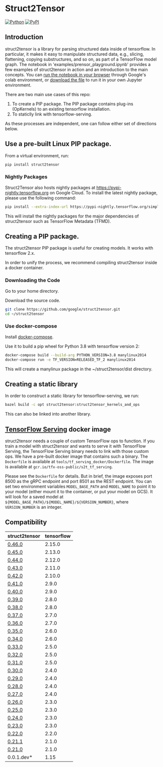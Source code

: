 # Struct2Tensor

[![Python](https://img.shields.io/badge/python%7C3.9-blue)](https://github.com/google/struct2tensor)
[![PyPI](https://badge.fury.io/py/struct2tensor.svg)](https://badge.fury.io/py/struct2tensor)

<!--*
freshness: { owner: 'iindyk' reviewed: '2024-04-22' }
*-->

## Introduction
struct2tensor is a library for parsing structured data inside of tensorflow.
In particular, it makes it easy to manipulate structured data, e.g., slicing,
flattening, copying substructures, and so on, as part of a TensorFlow model
graph. The notebook in 'examples/prensor_playground.ipynb' provides a few
examples of struct2tensor in action and an introduction to the main
concepts. You can
[run the notebook in your browser](https://colab.research.google.com/github/google/struct2tensor/blob/master/examples/prensor_playground.ipynb)
through Google's colab environment, or [download the
file](https://github.com/google/struct2tensor/tree/master/g3doc/examples/prensor_playground.ipynb) to run it in your own Jupyter
environment.


There are two main use cases of this repo:

1.  To create a PIP package. The PIP package contains plug-ins (OpKernels) to an
    existing tensorflow installation.
2.  To staticlly link with tensorflow-serving.

As these processes are independent, one can follow either set of directions
below.

## Use a pre-built Linux PIP package.


From a virtual environment, run:

```bash
pip install struct2tensor
```
### Nightly Packages

Struct2Tensor also hosts nightly packages at https://pypi-nightly.tensorflow.org
on Google Cloud. To install the latest nightly package, please use the following
command:

```bash
pip install --extra-index-url https://pypi-nightly.tensorflow.org/simple struct2tensor
```

This will install the nightly packages for the major dependencies of
struct2tensor such as TensorFlow Metadata (TFMD).

## Creating a PIP package.

The struct2tensor PIP package is useful for creating models.
It works with tensorflow 2.x.

In order to unify the process, we recommend compiling struct2tensor inside
a docker container.


### Downloading the Code

Go to your home directory.

Download the source code.

```bash
git clone https://github.com/google/struct2tensor.git
cd ~/struct2tensor
```

### Use docker-compose
Install [docker-compose](https://docs.docker.com/compose/).

Use it to build a pip wheel for Python 3.8 with tensorflow version 2:

```bash
docker-compose build --build-arg PYTHON_VERSION=3.8 manylinux2014
docker-compose run -e TF_VERSION=RELEASED_TF_2 manylinux2014
```

This will create a manylinux package in the ~/struct2tensor/dist directory.


## Creating a static library

In order to construct a static library for tensorflow-serving, we run:

```bash
bazel build -c opt struct2tensor:struct2tensor_kernels_and_ops
```

This can also be linked into another library.

## [TensorFlow Serving](https://github.com/tensorflow/serving) docker image

struct2tensor needs a couple of custom TensorFlow ops to function. If you train
a model with struct2tensor and wants to serve it with TensorFlow Serving, the
TensorFlow Serving binary needs to link with those custom ops. We have a
pre-built docker image that contains such a binary. The `Dockerfile` is
available at `tools/tf_serving_docker/Dockerfile`. The image is available at
`gcr.io/tfx-oss-public/s2t_tf_serving`.

Please see the `Dockerfile` for details. But in brief, the image exposes port
8500 as the gRPC endpoint and port 8501 as the REST endpoint. You can set
two environment variables `MODEL_BASE_PATH` and `MODEL_NAME` to point it to
your model (either mount it to the container, or put your model on GCS).
It will look for a saved model at
`${MODEL_BASE_PATH}/${MODEL_NAME}/${VERSION_NUMBER}`, where `VERSION_NUMBER`
is an integer.


## Compatibility

struct2tensor                                                          | tensorflow
---------------------------------------------------------------------- | ----------
[0.46.0](https://github.com/google/struct2tensor/releases/tag/v0.46.0) | 2.15.0
[0.45.0](https://github.com/google/struct2tensor/releases/tag/v0.45.0) | 2.13.0
[0.44.0](https://github.com/google/struct2tensor/releases/tag/v0.44.0) | 2.12.0
[0.43.0](https://github.com/google/struct2tensor/releases/tag/v0.43.0) | 2.11.0
[0.42.0](https://github.com/google/struct2tensor/releases/tag/v0.42.0) | 2.10.0
[0.41.0](https://github.com/google/struct2tensor/releases/tag/v0.41.0) | 2.9.0
[0.40.0](https://github.com/google/struct2tensor/releases/tag/v0.40.0) | 2.9.0
[0.39.0](https://github.com/google/struct2tensor/releases/tag/v0.39.0) | 2.8.0
[0.38.0](https://github.com/google/struct2tensor/releases/tag/v0.38.0) | 2.8.0
[0.37.0](https://github.com/google/struct2tensor/releases/tag/v0.37.0) | 2.7.0
[0.36.0](https://github.com/google/struct2tensor/releases/tag/v0.36.0) | 2.7.0
[0.35.0](https://github.com/google/struct2tensor/releases/tag/v0.35.0) | 2.6.0
[0.34.0](https://github.com/google/struct2tensor/releases/tag/v0.34.0) | 2.6.0
[0.33.0](https://github.com/google/struct2tensor/releases/tag/v0.33.0) | 2.5.0
[0.32.0](https://github.com/google/struct2tensor/releases/tag/v0.32.0) | 2.5.0
[0.31.0](https://github.com/google/struct2tensor/releases/tag/v0.31.0) | 2.5.0
[0.30.0](https://github.com/google/struct2tensor/releases/tag/v0.30.0) | 2.4.0
[0.29.0](https://github.com/google/struct2tensor/releases/tag/v0.29.0) | 2.4.0
[0.28.0](https://github.com/google/struct2tensor/releases/tag/v0.28.0) | 2.4.0
[0.27.0](https://github.com/google/struct2tensor/releases/tag/v0.27.0) | 2.4.0
[0.26.0](https://github.com/google/struct2tensor/releases/tag/v0.26.0) | 2.3.0
[0.25.0](https://github.com/google/struct2tensor/releases/tag/v0.25.0) | 2.3.0
[0.24.0](https://github.com/google/struct2tensor/releases/tag/v0.24.0) | 2.3.0
[0.23.0](https://github.com/google/struct2tensor/releases/tag/v0.23.0) | 2.3.0
[0.22.0](https://github.com/google/struct2tensor/releases/tag/v0.22.0) | 2.2.0
[0.21.1](https://github.com/google/struct2tensor/releases/tag/v0.21.1) | 2.1.0
[0.21.0](https://github.com/google/struct2tensor/releases/tag/v0.21.0) | 2.1.0
0.0.1.dev*                                                             | 1.15
